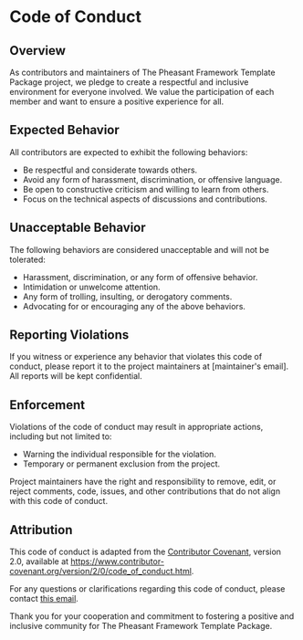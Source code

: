 # Code of Conduct

## Overview

As contributors and maintainers of The Pheasant Framework Template Package project, we pledge to create a respectful and inclusive environment for everyone involved. We value the participation of each member and want to ensure a positive experience for all.

## Expected Behavior

All contributors are expected to exhibit the following behaviors:

- Be respectful and considerate towards others.
- Avoid any form of harassment, discrimination, or offensive language.
- Be open to constructive criticism and willing to learn from others.
- Focus on the technical aspects of discussions and contributions.

## Unacceptable Behavior

The following behaviors are considered unacceptable and will not be tolerated:

- Harassment, discrimination, or any form of offensive behavior.
- Intimidation or unwelcome attention.
- Any form of trolling, insulting, or derogatory comments.
- Advocating for or encouraging any of the above behaviors.

## Reporting Violations

If you witness or experience any behavior that violates this code of conduct, please report it to the project maintainers at [maintainer's email]. All reports will be kept confidential.

## Enforcement

Violations of the code of conduct may result in appropriate actions, including but not limited to:

- Warning the individual responsible for the violation.
- Temporary or permanent exclusion from the project.

Project maintainers have the right and responsibility to remove, edit, or reject comments, code, issues, and other contributions that do not align with this code of conduct.

## Attribution

This code of conduct is adapted from the [Contributor Covenant](https://www.contributor-covenant.org), version 2.0, available at https://www.contributor-covenant.org/version/2/0/code_of_conduct.html.

For any questions or clarifications regarding this code of conduct, please contact [this email](pheasant@tech.nugegroup.com).

Thank you for your cooperation and commitment to fostering a positive and inclusive community for The Pheasant Framework Template Package.
